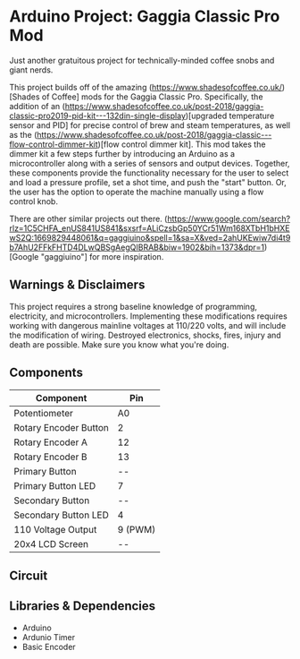 # Arduino Project: Gaggia Classic Pro Mod

Just another gratuitous project for technically-minded coffee snobs and giant nerds.

This project builds off of the amazing (https://www.shadesofcoffee.co.uk/)[Shades of Coffee] mods for the Gaggia Classic Pro. Specifically, the addition of an (https://www.shadesofcoffee.co.uk/post-2018/gaggia-classic-pro2019-pid-kit---132din-single-display)[upgraded temperature sensor and PID] for precise control of brew and steam temperatures, as well as the (https://www.shadesofcoffee.co.uk/post-2018/gaggia-classic---flow-control-dimmer-kit)[flow control dimmer kit]. This mod takes the dimmer kit a few steps further by introducing an Arduino as a microcontroller along with a series of sensors and output devices. Together, these components provide the functionality necessary for the user to select and load a pressure profile, set a shot time, and push the "start" button. Or, the user has the option to operate the machine manually using a flow control knob.

There are other similar projects out there. (https://www.google.com/search?rlz=1C5CHFA_enUS841US841&sxsrf=ALiCzsbGp50YCr51Wm168XTbH1bHXEwS2Q:1669829448061&q=gaggiuino&spell=1&sa=X&ved=2ahUKEwiw7di4t9b7AhU2FFkFHTD4DLwQBSgAegQIBRAB&biw=1902&bih=1373&dpr=1)[Google "gaggiuino"] for more inspiration.

## Warnings & Disclaimers

This project requires a strong baseline knowledge of programming, electricity, and microcontrollers. Implementing these modifications requires working with dangerous mainline voltages at 110/220 volts, and will include the modification of wiring. Destroyed electronics, shocks, fires, injury and death are possible. Make sure you know what you're doing.

## Components

| Component             | Pin     |
| --------------------- | ------- |
| Potentiometer         | A0      |
| Rotary Encoder Button | 2       |
| Rotary Encoder A      | 12      |
| Rotary Encoder B      | 13      |
| Primary Button        | --      |
| Primary Button LED    | 7       |
| Secondary Button      | --      |
| Secondary Button LED  | 4       |
| 110 Voltage Output    | 9 (PWM) |
| 20x4 LCD Screen       | --      |

## Circuit

## Libraries & Dependencies

- Arduino
- Ardunio Timer
- Basic Encoder
